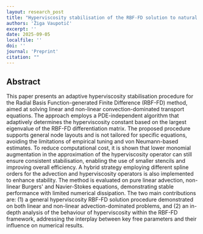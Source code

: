```yaml
---
layout: research_post
title: "Hyperviscosity stabilisation of the RBF-FD solution to natural convection"
authors: 'Žiga Vaupotič'
excerpt: ''
date: 2025-09-05
localfile: ''
doi: ''
journal: 'Preprint'
citation: ""
---
```


## Abstract

This paper presents an adaptive hyperviscosity stabilisation procedure for the Radial Basis Function-generated Finite Difference (RBF-FD) method, aimed at solving linear and non-linear convection-dominated transport equations. The approach employs a PDE-independent algorithm that adaptively determines the hyperviscosity constant based on the largest eigenvalue of the RBF-FD differentiation matrix. The proposed procedure supports general node layouts and is not tailored for specific equations, avoiding the limitations of empirical tuning and von Neumann-based estimates. To reduce computational cost, it is shown that lower monomial augmentation in the approximation of the hyperviscosity operator can still ensure consistent stabilisation, enabling the use of smaller stencils and improving overall efficiency. A hybrid strategy employing different spline orders for the advection and hyperviscosity operators is also implemented to enhance stability. The method is evaluated on pure linear advection, non-linear Burgers' and Navier-Stokes equations, demonstrating stable performance with limited numerical dissipation. The two main contributions are: (1) a general hyperviscosity RBF-FD solution procedure demonstrated on both linear and non-linear advection-dominated problems, and (2) an in-depth analysis of the behaviour of hyperviscosity within the RBF-FD framework, addressing the interplay between key free parameters and their influence on numerical results.